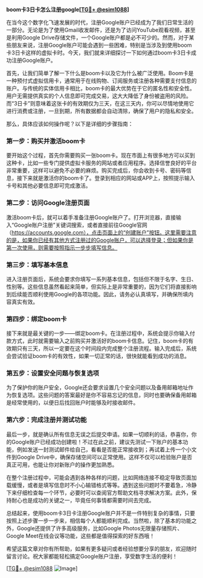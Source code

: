 **boom卡3日卡怎么注册google[[TG💪+ @esim1088](https://t.me/s/esim1088)]**

在当今这个数字化飞速发展的时代，注册Google账户已经成为了我们日常生活的一部分。无论是为了使用Gmail收发邮件，还是为了访问YouTube观看视频，甚至是利用Google Drive存储文件，一个Google账户都是必不可少的。然而，对于某些朋友来说，注册Google账户可能会遇到一些困难，特别是当涉及到使用boom卡3日卡这样的虚拟卡时。今天，我们就来详细探讨一下如何通过boom卡3日卡成功注册Google账户。

首先，让我们简单了解一下什么是boom卡以及它为什么被广泛使用。Boom卡是一种预付式虚拟信用卡，通常用于在线购物、订阅服务或注册各种需要支付信息的账户。与传统的实体信用卡相比，boom卡的最大优势在于它的匿名性和安全性。用户无需提供真实的个人信息即可完成交易，这大大降低了身份被盗用的风险。而“3日卡”则意味着这张卡的有效期仅为三天，在这三天内，你可以尽情地使用它进行消费或注册，一旦到期，所有数据都会自动清除，确保了用户的隐私和安全。

那么，具体应该如何操作呢？以下是详细的步骤指南：

### **第一步：购买并激活boom卡**
要开始这个过程，首先你需要购买一张boom卡。现在市面上有很多地方可以买到这种卡，比如一些专门提供虚拟卡服务的网站或者应用程序。选择信誉良好的平台非常重要，这样可以避免不必要的麻烦。购买完成后，你会收到卡号、密码等信息，接下来就是激活你的boom卡了。登录到相应的网站或APP上，按照提示输入卡号和其他必要信息即可完成激活。

### **第二步：访问Google注册页面**
激活boom卡后，就可以着手准备注册Google账户了。打开浏览器，直接输入“Google账户注册”关键词搜索，或者直接前往Google官网（https://accounts.google.com），点击页面上的“创建账户”按钮。这里需要注意的是，如果你已经有其他方式注册过的Google账户，可以选择登录；但如果你是第一次使用，则需要按照指示一步步填写信息。

### **第三步：填写基本信息**
进入注册页面后，系统会要求你填写一系列基本信息，包括但不限于名字、生日、性别等。这些信息虽然看起来简单，但实际上是非常重要的，因为它们将直接影响到后续能否顺利使用Google的各项功能。因此，请务必认真填写，并确保所填内容真实有效。

### **第四步：绑定boom卡**
接下来就是最关键的一步——绑定boom卡。在注册过程中，系统会提示你输入付款方式，此时就需要输入之前购买并激活好的boom卡信息。记住，boom卡的有效期只有三天，所以一定要在这个时间段内完成整个注册流程。输入完成后，系统会尝试验证boom卡的有效性，如果一切正常的话，很快就能看到成功的消息。

### **第五步：设置安全问题与恢复选项**
为了保护你的账户安全，Google还会要求设置几个安全问题以及备用邮箱地址作为恢复选项。这些问题的答案最好是你不容易忘记的信息，同时也要确保备用邮箱是经常使用的，以便日后找回账户时能够及时接收邮件。

### **第六步：完成注册并测试功能**
最后一步，就是确认所有信息无误之后提交申请。如果一切顺利的话，恭喜你，你的Google账户已经成功创建啦！不过在此之前，建议先测试一下账户的基本功能，例如发送一封测试邮件给自己，看看是否能正常接收到；再试着上传一个小文件到Google Drive中，确保存储空间可以正常使用。这样不仅可以检验账户是否真正可用，也能让你对新账户的操作更加熟悉。

在整个注册过程中，可能会遇到各种各样的问题，比如网络连接不稳定导致页面加载缓慢，或者是填写信息时不小心输错格式等等。遇到这些问题时不要着急，冷静下来仔细检查每一个环节，必要时可以查阅官方帮助文档寻求解决方案。此外，保持耐心也是成功的关键之一，毕竟任何事情都需要时间去完成。

总结起来，使用boom卡3日卡注册Google账户并不是一件特别复杂的事情，只要按照上述步骤一步一步来，相信每个人都能顺利完成。当然啦，除了基本的功能之外，Google还提供了许多高级服务，比如Google Photos无限量存储照片、Google Meet在线会议等功能，这些都是值得探索的好东西哦！

希望这篇文章对你有所帮助，如果有更多疑问或者经验想要分享的朋友，欢迎随时留言讨论。祝大家都能轻松搞定Google账户注册，享受数字生活的便利！

[[TG💪+ @esim1088](https://t.me/s/esim1088) ![Image](https://i.postimg.cc/4NQfJmqS/Snipaste-2025-05-13-00-14-12.png)]